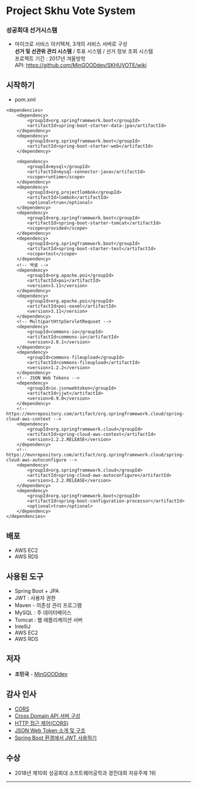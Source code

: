 # Project Skhu Vote System
### 성공회대 선거시스템
* 마이크로 서비스 아키텍쳐, 3개의 서비스 서버로 구성<br/>
**선거 및 선관위 관리 시스템** / 투표 시스템 / 선거 정보 조회 시스템<br/>
프로젝트 기간 : 2017년 겨울방학<br/>
API: https://github.com/MinGOODdev/SKHUVOTE/wiki

## 시작하기

* pom.xml

```
<dependencies>
    <dependency>
        <groupId>org.springframework.boot</groupId>
        <artifactId>spring-boot-starter-data-jpa</artifactId>
    </dependency>
    <dependency>
        <groupId>org.springframework.boot</groupId>
        <artifactId>spring-boot-starter-web</artifactId>
    </dependency>

    <dependency>
        <groupId>mysql</groupId>
        <artifactId>mysql-connector-java</artifactId>
        <scope>runtime</scope>
    </dependency>
    <dependency>
        <groupId>org.projectlombok</groupId>
        <artifactId>lombok</artifactId>
        <optional>true</optional>
    </dependency>
    <dependency>
        <groupId>org.springframework.boot</groupId>
        <artifactId>spring-boot-starter-tomcat</artifactId>
        <scope>provided</scope>
    </dependency>
    <dependency>
        <groupId>org.springframework.boot</groupId>
        <artifactId>spring-boot-starter-test</artifactId>
        <scope>test</scope>
    </dependency>
    <!-- 엑셀 -->
    <dependency>
        <groupId>org.apache.poi</groupId>
        <artifactId>poi</artifactId>
        <version>3.11</version>
    </dependency>
    <dependency>
        <groupId>org.apache.poi</groupId>
        <artifactId>poi-ooxml</artifactId>
        <version>3.11</version>
    </dependency>
    <!-- MultipartHttpServletRequset -->
    <dependency>
        <groupId>commons-io</groupId>
        <artifactId>commons-io</artifactId>
        <version>2.0.1</version>
    </dependency>
    <dependency>
        <groupId>commons-fileupload</groupId>
        <artifactId>commons-fileupload</artifactId>
        <version>1.2.2</version>
    </dependency>
    <!-- JSON Web Tokens -->
    <dependency>
        <groupId>io.jsonwebtoken</groupId>
        <artifactId>jjwt</artifactId>
        <version>0.9.0</version>
    </dependency>
    <!-- https://mvnrepository.com/artifact/org.springframework.cloud/spring-cloud-aws-context -->
    <dependency>
        <groupId>org.springframework.cloud</groupId>
        <artifactId>spring-cloud-aws-context</artifactId>
        <version>1.2.2.RELEASE</version>
    </dependency>
    <!-- https://mvnrepository.com/artifact/org.springframework.cloud/spring-cloud-aws-autoconfigure -->
    <dependency>
        <groupId>org.springframework.cloud</groupId>
        <artifactId>spring-cloud-aws-autoconfigure</artifactId>
        <version>1.2.2.RELEASE</version>
    </dependency>
    <dependency>
        <groupId>org.springframework.boot</groupId>
        <artifactId>spring-boot-configuration-processor</artifactId>
        <optional>true</optional>
    </dependency>
</dependencies>
```

## 배포

* AWS EC2
* AWS RDS

## 사용된 도구

* Spring Boot + JPA
* JWT : 사용자 권한
* Maven - 의존성 관리 프로그램
* MySQL : 주 데이터베이스
* Tomcat : 웹 애플리케이션 서버
* IntelliJ
* AWS EC2
* AWS RDS

## 저자

* **조민국** - [MinGOODdev](https://github.com/MinGOODdev)

## 감사 인사

* [CORS](http://homoefficio.github.io/2015/07/21/Cross-Origin-Resource-Sharing/)
* [Cross Domain API 서버 구성](https://www.popit.kr/corss-domain-api-%EC%84%9C%EB%B2%84-%EA%B5%AC%EC%84%B1/)
* [HTTP 접근 제어(CORS)](https://developer.mozilla.org/ko/docs/Web/HTTP/Access_control_CORS)
* [JSON Web Token 소개 및 구조](https://velopert.com/2389)
* [Spring Boot 환경에서 JWT 사용하기](http://alwayspr.tistory.com/8)


## 수상

* 2018년 제10회 성공회대 소프트웨어공학과 경진대회 자유주제 1위

---



